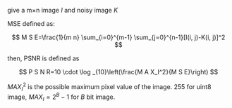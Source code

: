 give a m$\times$n image $I$ and noisy image $K$

MSE defined as:

$$
M S E=\frac{1}{m n} \sum_{i=0}^{m-1} \sum_{j=0}^{n-1}[I(i, j)-K(i, j)]^2
$$

then, PSNR is defined as

$$
P S N R=10 \cdot \log _{10}\left(\frac{M A X_I^2}{M S E}\right)
$$

$M A X_I^2$ is the possible maximum pixel value of the image. 255 for uint8 image, 
$M A X_I=2^B-1$ for $B$ bit image.


